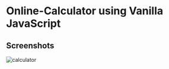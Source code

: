 # Online-Calculator using Vanilla JavaScript

## Screenshots
![calculator](https://user-images.githubusercontent.com/67017303/221263588-e3915276-8158-48d5-a2b7-6a6a61887d83.png)
